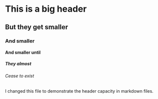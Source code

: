 # This is a big header
## But they get smaller
### And smaller
#### And smaller until
##### They almost
###### Cease to exist

I changed this file to demonstrate the header capacity in markdown files.
